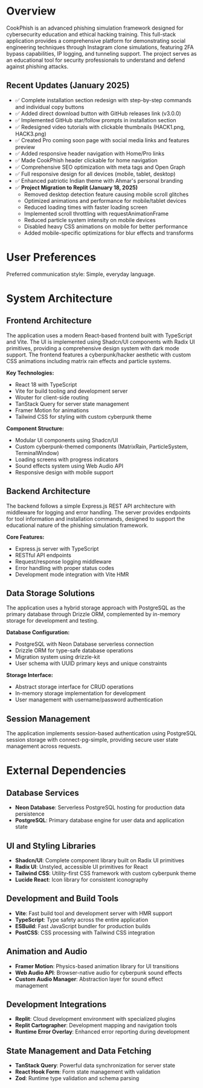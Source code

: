 # Overview

CookPhish is an advanced phishing simulation framework designed for cybersecurity education and ethical hacking training. This full-stack application provides a comprehensive platform for demonstrating social engineering techniques through Instagram clone simulations, featuring 2FA bypass capabilities, IP logging, and tunneling support. The project serves as an educational tool for security professionals to understand and defend against phishing attacks.

## Recent Updates (January 2025)
- ✅ Complete installation section redesign with step-by-step commands and individual copy buttons
- ✅ Added direct download button with GitHub releases link (v3.0.0)
- ✅ Implemented GitHub star/follow prompts in installation section
- ✅ Redesigned video tutorials with clickable thumbnails (HACK1.png, HACK3.png)
- ✅ Created Pro coming soon page with social media links and features preview
- ✅ Added responsive header navigation with Home/Pro links
- ✅ Made CookPhish header clickable for home navigation
- ✅ Comprehensive SEO optimization with meta tags and Open Graph
- ✅ Full responsive design for all devices (mobile, tablet, desktop)
- ✅ Enhanced patriotic Indian theme with Ahmar's personal branding
- ✅ **Project Migration to Replit (January 18, 2025)**
  - Removed desktop detection feature causing mobile scroll glitches
  - Optimized animations and performance for mobile/tablet devices
  - Reduced loading times with faster loading screen
  - Implemented scroll throttling with requestAnimationFrame
  - Reduced particle system intensity on mobile devices
  - Disabled heavy CSS animations on mobile for better performance
  - Added mobile-specific optimizations for blur effects and transforms

# User Preferences

Preferred communication style: Simple, everyday language.

# System Architecture

## Frontend Architecture
The application uses a modern React-based frontend built with TypeScript and Vite. The UI is implemented using Shadcn/UI components with Radix UI primitives, providing a comprehensive design system with dark mode support. The frontend features a cyberpunk/hacker aesthetic with custom CSS animations including matrix rain effects and particle systems.

**Key Technologies:**
- React 18 with TypeScript
- Vite for build tooling and development server
- Wouter for client-side routing
- TanStack Query for server state management
- Framer Motion for animations
- Tailwind CSS for styling with custom cyberpunk theme

**Component Structure:**
- Modular UI components using Shadcn/UI
- Custom cyberpunk-themed components (MatrixRain, ParticleSystem, TerminalWindow)
- Loading screens with progress indicators
- Sound effects system using Web Audio API
- Responsive design with mobile support

## Backend Architecture
The backend follows a simple Express.js REST API architecture with middleware for logging and error handling. The server provides endpoints for tool information and installation commands, designed to support the educational nature of the phishing simulation framework.

**Core Features:**
- Express.js server with TypeScript
- RESTful API endpoints
- Request/response logging middleware
- Error handling with proper status codes
- Development mode integration with Vite HMR

## Data Storage Solutions
The application uses a hybrid storage approach with PostgreSQL as the primary database through Drizzle ORM, complemented by in-memory storage for development and testing.

**Database Configuration:**
- PostgreSQL with Neon Database serverless connection
- Drizzle ORM for type-safe database operations
- Migration system using drizzle-kit
- User schema with UUID primary keys and unique constraints

**Storage Interface:**
- Abstract storage interface for CRUD operations
- In-memory storage implementation for development
- User management with username/password authentication

## Session Management
The application implements session-based authentication using PostgreSQL session storage with connect-pg-simple, providing secure user state management across requests.

# External Dependencies

## Database Services
- **Neon Database**: Serverless PostgreSQL hosting for production data persistence
- **PostgreSQL**: Primary database engine for user data and application state

## UI and Styling Libraries
- **Shadcn/UI**: Complete component library built on Radix UI primitives
- **Radix UI**: Unstyled, accessible UI primitives for React
- **Tailwind CSS**: Utility-first CSS framework with custom cyberpunk theme
- **Lucide React**: Icon library for consistent iconography

## Development and Build Tools
- **Vite**: Fast build tool and development server with HMR support
- **TypeScript**: Type safety across the entire application
- **ESBuild**: Fast JavaScript bundler for production builds
- **PostCSS**: CSS processing with Tailwind CSS integration

## Animation and Audio
- **Framer Motion**: Physics-based animation library for UI transitions
- **Web Audio API**: Browser-native audio for cyberpunk sound effects
- **Custom Audio Manager**: Abstraction layer for sound effect management

## Development Integrations
- **Replit**: Cloud development environment with specialized plugins
- **Replit Cartographer**: Development mapping and navigation tools
- **Runtime Error Overlay**: Enhanced error reporting during development

## State Management and Data Fetching
- **TanStack Query**: Powerful data synchronization for server state
- **React Hook Form**: Form state management with validation
- **Zod**: Runtime type validation and schema parsing